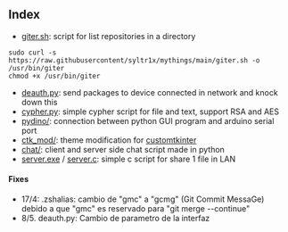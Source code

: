 ## Index
- [giter.sh](https://github.com/syltr1x/mythings/blob/main/giter.sh): script for list repositories in a directory
```
sudo curl -s https://raw.githubusercontent/syltr1x/mythings/main/giter.sh -o /usr/bin/giter
chmod +x /usr/bin/giter 
```
- [deauth.py](https://github.com/syltr1x/mythings/blob/main/deauth.py): send packages to device connected in network and knock down this
- [cypher.py](https://github.com/syltr1x/mythings/blob/main/cypher.py): simple cypher script for file and text, support RSA and AES
- [pydino/](https://github.com/syltr1x/mythings/tree/main/pydino): connection between python GUI program and arduino serial port
- [ctk_mod/](https://github.com/syltr1x/mythings/tree/main/ctk_mod): theme modification for [customtkinter](https://github.com/tomSchimansky/customtkinter)
- [chat/](https://github.com/syltr1x/mythings/tree/main/chat): client and server side chat script made in python 
- [server.exe](https://github.com/syltr1x/mythings/blob/main/server.exe) / [server.c](https://github.com/syltr1x/mythings/blob/main/server.c): simple c script for share 1 file in LAN



#### Fixes
* 17/4: .zshalias: cambio de "gmc" a "gcmg" (Git Commit MessaGe) debido a que "gmc" es reservado para "git merge --continue" 
* 8/5. deauth.py: Cambio de parametro de la interfaz

